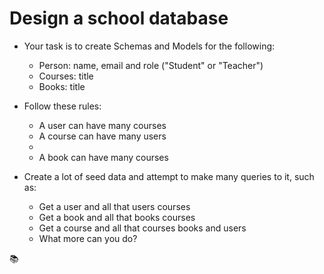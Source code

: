 # Design a school database

-   Your task is to create Schemas and Models for the following:

    -   Person: name, email and role ("Student" or "Teacher")
    -   Courses: title
    -   Books: title

-   Follow these rules:

    -   A user can have many courses
    -   A course can have many users
    -  
    -   A book can have many courses

-   Create a lot of seed data and attempt to make many queries to it, such as:
    -   Get a user and all that users courses
    -   Get a book and all that books courses
    -   Get a course and all that courses books and users
    -   What more can you do?

📚
